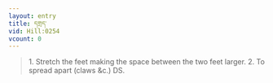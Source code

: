 ```yaml
---
layout: entry
title: དགྲད་
vid: Hill:0254
vcount: 0
---
```

> 1\. Stretch the feet making the space between the two feet larger\. 2\. To spread apart (claws &c\.) DS\.


